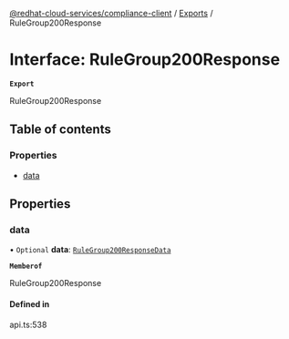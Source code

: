 [@redhat-cloud-services/compliance-client](../README.md) / [Exports](../modules.md) / RuleGroup200Response

# Interface: RuleGroup200Response

**`Export`**

RuleGroup200Response

## Table of contents

### Properties

- [data](RuleGroup200Response.md#data)

## Properties

### data

• `Optional` **data**: [`RuleGroup200ResponseData`](RuleGroup200ResponseData.md)

**`Memberof`**

RuleGroup200Response

#### Defined in

api.ts:538
